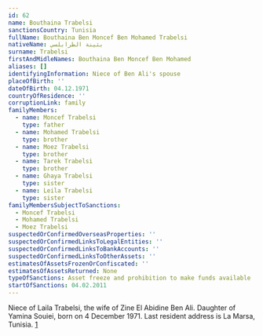 ```yaml
---
id: 62
name: Bouthaina Trabelsi
sanctionsCountry: Tunisia
fullName: Bouthaina Ben Moncef Ben Mohamed Trabelsi
nativeName: بثينة الطرابلسي
surname: Trabelsi
firstAndMidleNames: Bouthaina Ben Moncef Ben Mohamed
aliases: []
identifyingInformation: Niece of Ben Ali's spouse
placeOfBirth: ''
dateOfBirth: 04.12.1971
countryOfResidence: ''
corruptionLink: family
familyMembers:
  - name: Moncef Trabelsi
    type: father
  - name: Mohamed Trabelsi
    type: brother
  - name: Moez Trabelsi
    type: brother
  - name: Tarek Trabelsi
    type: brother
  - name: Ghaya Trabelsi
    type: sister
  - name: Leila Trabelsi
    type: sister
familyMembersSubjectToSanctions:
  - Moncef Trabelsi
  - Mohamed Trabelsi
  - Moez Trabelsi
suspectedOrConfirmedOverseasProperties: ''
suspectedOrConfirmedLinksToLegalEntities: ''
suspectedOrConfirmedLinksToBankAccounts: ''
suspectedOrConfirmedLinksToOtherAssets: ''
estimatesOfAssetsFrozenOrConfiscated: ''
estimatesOfAssetsReturned: None
typeOfSanctions: Asset freeze and prohibition to make funds available
startOfSanctions: 04.02.2011
---
```

Niece of Laila Trabelsi, the wife of Zine El Abidine Ben Ali. Daughter of Yamina 
Souiei, born on 4 December 1971. Last resident address is La Marsa, Tunisia. 
[1](https://eur-lex.europa.eu/legal-content/EN/TXT/?uri=CELEX:02011R0101-20170128)
